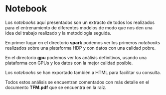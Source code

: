 # Notebook

Los *notebooks* aquí presentados son un extracto de todos los realizados para el entrenamiento de diferentes modelos de modo 
que nos den una idea del trabajo realizado y la metodología seguida.

En primer lugar en el directorio **spark** podemos ver los primeros *notebooks* realizados sobre una plataforma HDP y con datos 
con una calidad pobre.

En el directorio **gpu** podemos ver los análisis definitivos, usando una plataforma con GPUs y los datos con 
la mejor calidad posible.

Los *notebooks* se han exportado también a HTML para facilitar su consulta.

Todos estos análisis se encuentran comentados con más detalle en el documento **TFM.pdf** que se encuentra en la raíz.

